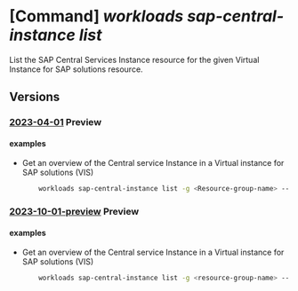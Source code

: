 # [Command] _workloads sap-central-instance list_

List the SAP Central Services Instance resource for the given Virtual Instance for SAP solutions resource.

## Versions

### [2023-04-01](/Resources/mgmt-plane/L3N1YnNjcmlwdGlvbnMve30vcmVzb3VyY2Vncm91cHMve30vcHJvdmlkZXJzL21pY3Jvc29mdC53b3JrbG9hZHMvc2FwdmlydHVhbGluc3RhbmNlcy97fS9jZW50cmFsaW5zdGFuY2Vz/2023-04-01.xml) **Preview**

<!-- mgmt-plane /subscriptions/{}/resourcegroups/{}/providers/microsoft.workloads/sapvirtualinstances/{}/centralinstances 2023-04-01 -->

#### examples

- Get an overview of the Central service Instance in a Virtual instance for SAP solutions (VIS)
    ```bash
        workloads sap-central-instance list -g <Resource-group-name> --sap-virtual-instance-name <VIS name>
    ```

### [2023-10-01-preview](/Resources/mgmt-plane/L3N1YnNjcmlwdGlvbnMve30vcmVzb3VyY2Vncm91cHMve30vcHJvdmlkZXJzL21pY3Jvc29mdC53b3JrbG9hZHMvc2FwdmlydHVhbGluc3RhbmNlcy97fS9jZW50cmFsaW5zdGFuY2Vz/2023-10-01-preview.xml) **Preview**

<!-- mgmt-plane /subscriptions/{}/resourcegroups/{}/providers/microsoft.workloads/sapvirtualinstances/{}/centralinstances 2023-10-01-preview -->

#### examples

- Get an overview of the Central service Instance in a Virtual instance for SAP solutions (VIS)
    ```bash
        workloads sap-central-instance list -g <resource-group-name> --sap-virtual-instance-name <vis-name>
    ```

